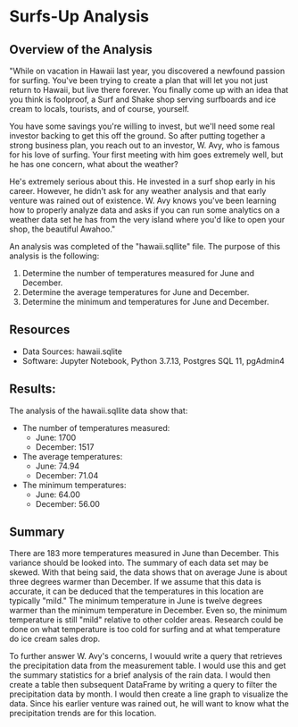 # Surfs-Up Analysis

## Overview of the Analysis

"While on vacation in Hawaii last year, you discovered a newfound passion for surfing. You've been trying to create a plan that will let you not just return to Hawaii, but live there forever. You finally come up with an idea that you think is foolproof, a Surf and Shake shop serving surfboards and ice cream to locals, tourists, and of course, yourself.

You have some savings you're willing to invest, but we'll need some real investor backing to get this off the ground. So after putting together a strong business plan, you reach out to an investor, W. Avy, who is famous for his love of surfing. Your first meeting with him goes extremely well, but he has one concern, what about the weather?

He's extremely serious about this. He invested in a surf shop early in his career. However, he didn't ask for any weather analysis and that early venture was rained out of existence. W. Avy knows you've been learning how to properly analyze data and asks if you can run some analytics on a weather data set he has from the very island where you'd like to open your shop, the beautiful Awahoo."

An analysis was completed of the "hawaii.sqllite" file. The purpose of this analysis is the following:

1. Determine the number of temperatures measured for June and December.
2. Determine the average temperatures for June and December.
3. Determine the minimum and temperatures for June and December.

## Resources
 - Data Sources: hawaii.sqlite
 - Software: Jupyter Notebook, Python 3.7.13, Postgres SQL 11, pgAdmin4

## Results:
The analysis of the hawaii.sqllite data show that: 

 - The number of temperatures measured:
    - June: 1700
    - December: 1517
 - The average temperatures:
    - June: 74.94
    - December: 71.04
 - The minimum temperatures:
    - June: 64.00
    - December: 56.00

## Summary

There are 183 more temperatures measured in June than December. This variance should be looked into. The summary of each data set may be skewed. With that being said, the data shows that on average June is about three degrees warmer than December. If we assume that this data is accurate, it can be deduced that the temperatures in this location are typically "mild." The minimum temperature in June is twelve degrees warmer than the minimum temperature in December. Even so, the minimum temperature is still "mild" relative to other colder areas. Research could be done on what temperature is too cold for surfing and at what temperature do ice cream sales drop.

To further answer W. Avy's concerns, I wouuld write a query that retrieves the precipitation data from the measurement table. I would use this and get the summary statistics for a brief analysis of the rain data. I would then create a table then subsequent DataFrame by writing a query to filter the precipitation data by month. I would then create a line graph to visualize the data. Since his earlier venture was rained out, he will want to know what the precipitation trends are for this location.

